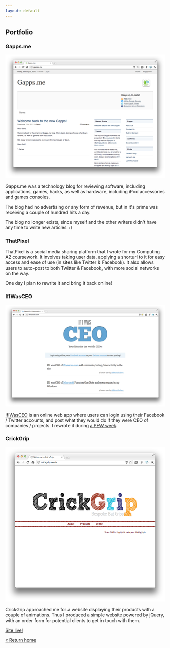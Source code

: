 ```yaml
---
layout: default
---
```


## Portfolio

<!-- Need some images! -->

### Gapps.me

![Gapps.me](./img/gappsme.png)

Gapps.me was a technology blog for reviewing software, including applications, games, hacks, as well as hardware, including iPod accessories and games consoles.

The blog had no advertising or any form of revenue, but in it's prime was receiving a couple of hundred hits a day.

The blog no longer exists, since myself and the other writers didn't have any time to write new articles `:(`

### ThatPixel

<!-- ![ThatPixel](http://placehold.it/512) -->

ThatPixel is a social media sharing platform that I wrote for my Computing A2 coursework. It involves taking user data, applying a shorturl to it for easy access and ease of use (in sites like Twitter & Facebook). It also allows users to auto-post to both Twitter & Facebook, with more social networks on the way.

One day I plan to rewrite it and bring it back online!

### IfIWasCEO

![IfIWasCEO](./img/ifiwasceocom.png)

[IfIWasCEO](http://ifiwasceo.com) is an online web app where users can login using their Facebook / Twitter accounts, and post what they would do if they were CEO of companies / projects. I rewrote it during [a PEW week](http://jdrydn.com/pew/previous/2).

### CrickGrip

![CrickGrip](./img/crickgripcouk.png)

CrickGrip approached me for a website displaying their products with a couple of animations. Thus I produced a simple website powered by jQuery, with an order form for potential clients to get in touch with them.

[Site live!](http://crickgrip.co.uk)

[&laquo; Return home](./)